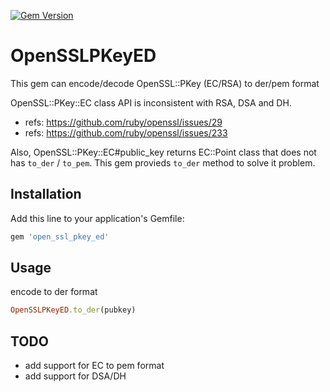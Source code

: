 [![Gem Version](https://badge.fury.io/rb/open_ssl_pkey_ed.svg)](https://badge.fury.io/rb/open_ssl_pkey_ed)

# OpenSSLPKeyED

This gem can encode/decode OpenSSL::PKey (EC/RSA) to der/pem format

OpenSSL::PKey::EC class API is inconsistent with RSA, DSA and DH.
- refs: https://github.com/ruby/openssl/issues/29
- refs: https://github.com/ruby/openssl/issues/233

Also, OpenSSL::PKey::EC#public_key returns EC::Point class that does not has `to_der` / `to_pem`.
This gem provieds `to_der` method to solve it problem.

## Installation

Add this line to your application's Gemfile:

```ruby
gem 'open_ssl_pkey_ed'
```

## Usage

encode to der format

```ruby
OpenSSLPKeyED.to_der(pubkey)
```

## TODO

- add support for EC to pem format
- add support for DSA/DH
